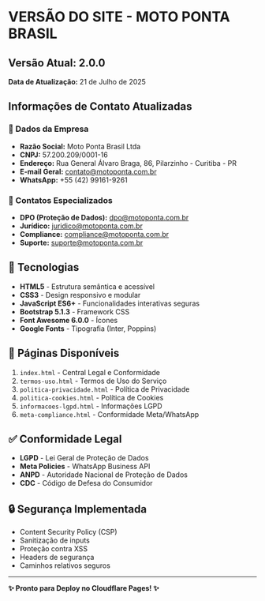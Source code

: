 # VERSÃO DO SITE - MOTO PONTA BRASIL

## Versão Atual: 2.0.0
**Data de Atualização:** 21 de Julho de 2025

## Informações de Contato Atualizadas

### 🏢 Dados da Empresa
- **Razão Social:** Moto Ponta Brasil Ltda
- **CNPJ:** 57.200.209/0001-16
- **Endereço:** Rua General Álvaro Braga, 86, Pilarzinho - Curitiba - PR
- **E-mail Geral:** contato@motoponta.com.br
- **WhatsApp:** +55 (42) 99161-9261

### 📧 Contatos Especializados
- **DPO (Proteção de Dados):** dpo@motoponta.com.br
- **Jurídico:** juridico@motoponta.com.br
- **Compliance:** compliance@motoponta.com.br
- **Suporte:** suporte@motoponta.com.br

## 🚀 Tecnologias
- **HTML5** - Estrutura semântica e acessível
- **CSS3** - Design responsivo e modular
- **JavaScript ES6+** - Funcionalidades interativas seguras
- **Bootstrap 5.1.3** - Framework CSS
- **Font Awesome 6.0.0** - Ícones
- **Google Fonts** - Tipografia (Inter, Poppins)

## 📄 Páginas Disponíveis
1. `index.html` - Central Legal e Conformidade
2. `termos-uso.html` - Termos de Uso do Serviço
3. `politica-privacidade.html` - Política de Privacidade
4. `politica-cookies.html` - Política de Cookies
5. `informacoes-lgpd.html` - Informações LGPD
6. `meta-compliance.html` - Conformidade Meta/WhatsApp

## ✅ Conformidade Legal
- **LGPD** - Lei Geral de Proteção de Dados
- **Meta Policies** - WhatsApp Business API
- **ANPD** - Autoridade Nacional de Proteção de Dados
- **CDC** - Código de Defesa do Consumidor

## 🔒 Segurança Implementada
- Content Security Policy (CSP)
- Sanitização de inputs
- Proteção contra XSS
- Headers de segurança
- Caminhos relativos seguros

---

**✨ Pronto para Deploy no Cloudflare Pages! ✨**
